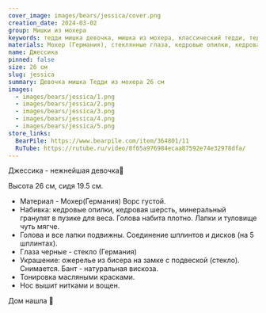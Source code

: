 ```yaml
---
cover_image: images/bears/jessica/cover.png
creation_date: 2024-03-02
group: Мишки из мохера
keywords: тедди мишка девочка, мишка из мохера, классический тедди, тедди ручной работы, коллекционный мишка, мишка 26 см, тедди по классической выкройке, авторская игрушка, медвежонок ручной работы, игрушка из мохера, мишка тедди девочка, коллекционная игрушка, интерьерный мишка
materials: Мохер (Германия), стеклянные глаза, кедровые опилки, кедровая древесная шерсть, минеральный гранулят
name: Джессика
pinned: false
size: 26 см
slug: jessica
summary: Девочка мишка Тедди из мохера 26 см
images:
  - images/bears/jessica/1.png
  - images/bears/jessica/2.png
  - images/bears/jessica/3.png
  - images/bears/jessica/4.png
  - images/bears/jessica/5.png
store_links:
  BearPile: https://www.bearpile.com/item/364801/11
  RuTube: https://rutube.ru/video/8f65a976984ecaa87592e74e32978dfa/
---
```

Джессика - нежнейшая девочка🐻

Высота 26 см, сидя 19.5 см.  
- Материал - Мохер(Германия) Ворс густой.  
- Набивка: кедровые опилки, кедровая шерсть, минеральный гранулят в пузике для веса. Голова набита плотно. Лапки и туловище чуть мягче.  
- Голова и все лапки подвижны. Соединение шплинтов и дисков (на 5 шплинтах).  
- Глаза черные - стекло (Германия)  
- Украшение: ожерелье из бисера на замке с подвеской (стекло). Снимается. Бант - натуральная вискоза.  
- Тонировка масляными красками.  
- Нос вышит нитками и вощен.  

Дом нашла 🏡